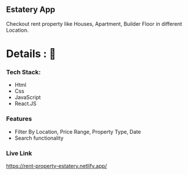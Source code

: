 ## Estatery App

Checkout rent property like Houses, Apartment, Builder Floor in different Location. 

# Details : 🔭

### Tech Stack:

* Html
* Css
* JavaScript
* React.JS

### Features

* Filter By Location, Price Range, Property Type, Date 
* Search functionality 

### Live Link

https://rent-property-estatery.netlify.app/